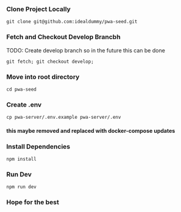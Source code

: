 ### Clone Project Locally
```ssh
git clone git@github.com:idealdummy/pwa-seed.git
```
### Fetch and Checkout Develop Brancbh
TODO: Create develop branch so in the future this can be done
```ssh
git fetch; git checkout develop;
```

### Move into root directory
```ssh
cd pwa-seed
```

### Create .env
```ssh
cp pwa-server/.env.example pwa-server/.env
```

#### this maybe removed and replaced with docker-compose updates
### Install Dependencies
```ssh
npm install
```

### Run Dev
```ssh
npm run dev
```

### Hope for the best

